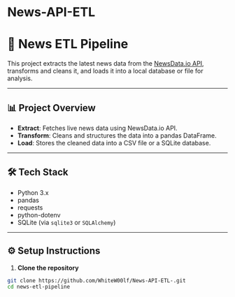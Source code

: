 # News-API-ETL
# 📰 News ETL Pipeline

This project extracts the latest news data from the [NewsData.io API](https://newsdata.io/), transforms and cleans it, and loads it into a local database or file for analysis.

---

## 📊 **Project Overview**

- **Extract**: Fetches live news data using NewsData.io API.
- **Transform**: Cleans and structures the data into a pandas DataFrame.
- **Load**: Stores the cleaned data into a CSV file or a SQLite database.

---

## 🛠 **Tech Stack**
- Python 3.x
- pandas
- requests
- python-dotenv
- SQLite (via `sqlite3` or `SQLAlchemy`)

---

## ⚙️ **Setup Instructions**

1. **Clone the repository**
```bash
git clone https://github.com/WhiteW00lf/News-API-ETL-.git
cd news-etl-pipeline


